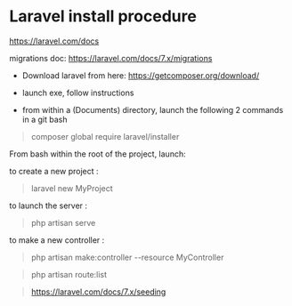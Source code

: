 # Laravel install procedure

https://laravel.com/docs

migrations doc:
https://laravel.com/docs/7.x/migrations

- Download laravel from here:
https://getcomposer.org/download/

- launch exe, follow instructions

- from within a (Documents) directory, launch the following 2 commands in a git bash

>composer global require laravel/installer

From bash within the root of the project, launch:

to create a new project :
>laravel new MyProject

to launch the server :
>php artisan serve

to make a new controller :
>php artisan make:controller --resource MyController



>php artisan route:list

>https://laravel.com/docs/7.x/seeding
